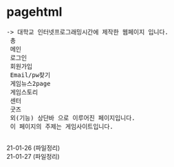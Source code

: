# pagehtml
<pre>
-> 대학교 인터넷프로그래밍시간에 제작한 웹페이지 입니다.
 총 
 메인 
 로그인 
 회원가입 
 Email/pw찾기
 게임뉴스2page 
 게임스토리
 센터
 굿즈
 외(기능) 상단바 으로 이루어진 페이지입니다.
 이 페이지의 주제는 게임사이트입니다.
 </pre>
21-01-26 (파일정리) <br>
21-01-27 (파일정리)
